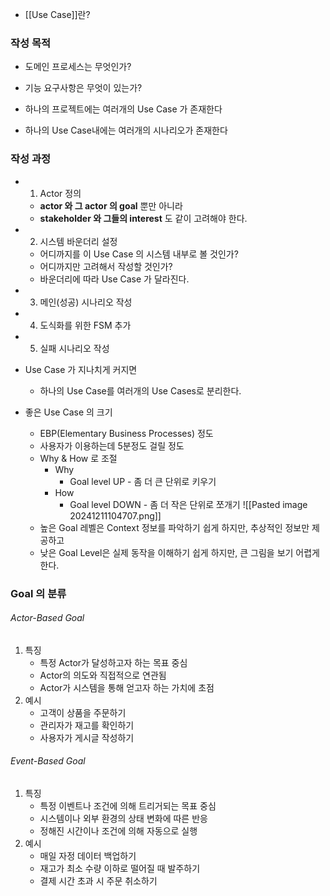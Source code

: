 - [[Use Case]]란?

### 작성 목적
- 도메인 프로세스는 무엇인가?
- 기능 요구사항은 무엇이 있는가?

- 하나의 프로젝트에는 여러개의 Use Case 가 존재한다
- 하나의 Use Case내에는 여러개의 시나리오가 존재한다
### 작성 과정
- 1. Actor 정의
	- **actor 와 그 actor 의 goal** 뿐만 아니라
	- **stakeholder 와 그들의 interest** 도 같이 고려해야 한다.
- 2. 시스템 바운더리 설정
	- 어디까지를 이 Use Case 의 시스템 내부로 볼 것인가?
	- 어디까지만 고려해서 작성할 것인가?
	- 바운더리에 따라 Use Case 가 달라진다.
- 3. 메인(성공) 시나리오 작성
- 4. 도식화를 위한 FSM 추가
- 5. 실패 시나리오 작성

- Use Case 가 지나치게 커지면
    - 하나의 Use Case를 여러개의 Use Cases로 분리한다.
- 좋은 Use Case 의 크기
    - EBP(Elementary Business Processes) 정도
    - 사용자가 이용하는데 5분정도 걸릴 정도
    - Why & How 로 조절
        - Why
            - Goal level UP - 좀 더 큰 단위로 키우기
        - How
            - Goal level DOWN - 좀 더 작은 단위로 쪼개기
	    ![[Pasted image 20241211104707.png]]
	- 높은 Goal 레벨은 Context 정보를 파악하기 쉽게 하지만, 추상적인 정보만 제공하고
	- 낮은 Goal Level은 실제 동작을 이해하기 쉽게 하지만, 큰 그림을 보기 어렵게 한다.

### Goal 의 분류
###### Actor-Based Goal
1. 특징
	- 특정 Actor가 달성하고자 하는 목표 중심
	- Actor의 의도와 직접적으로 연관됨
	- Actor가 시스템을 통해 얻고자 하는 가치에 초점
2. 예시
	- 고객이 상품을 주문하기
	- 관리자가 재고를 확인하기
	- 사용자가 게시글 작성하기
###### Event-Based Goal
1. 특징
	- 특정 이벤트나 조건에 의해 트리거되는 목표 중심
	- 시스템이나 외부 환경의 상태 변화에 따른 반응
	- 정해진 시간이나 조건에 의해 자동으로 실행
2.  예시
	- 매일 자정 데이터 백업하기
	- 재고가 최소 수량 이하로 떨어질 때 발주하기
	- 결제 시간 초과 시 주문 취소하기